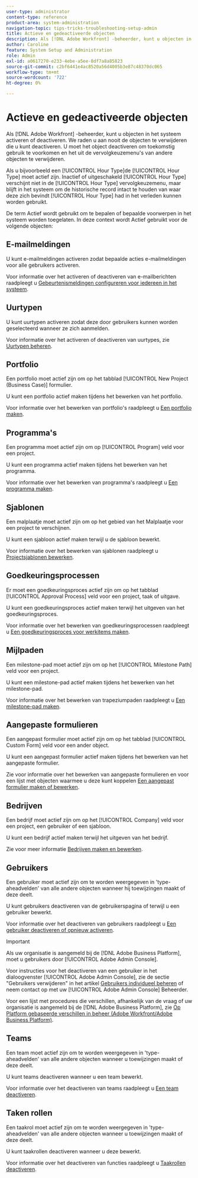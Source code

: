 ```yaml
---
user-type: administrator
content-type: reference
product-area: system-administration
navigation-topic: tips-tricks-troubleshooting-setup-admin
title: Actieve en gedeactiveerde objecten
description: Als [!DNL Adobe Workfront] -beheerder, kunt u objecten in het systeem activeren of deactiveren. We raden u aan nooit de objecten te verwijderen die u kunt deactiveren. U moet het object deactiveren om toekomstig gebruik te voorkomen en het uit de vervolgkeuzemenu's van andere objecten te verwijderen.
author: Caroline
feature: System Setup and Administration
role: Admin
exl-id: a0617270-e233-4ebe-a5ee-8df7a8a85823
source-git-commit: c2bf6441e4ac8520a56d4005b3e87c48370dc065
workflow-type: tm+mt
source-wordcount: '722'
ht-degree: 0%

---
```


# Actieve en gedeactiveerde objecten

Als [!DNL Adobe Workfront] -beheerder, kunt u objecten in het systeem activeren of deactiveren. We raden u aan nooit de objecten te verwijderen die u kunt deactiveren. U moet het object deactiveren om toekomstig gebruik te voorkomen en het uit de vervolgkeuzemenu&#39;s van andere objecten te verwijderen.

Als u bijvoorbeeld een [!UICONTROL Hour Type]de [!UICONTROL Hour Type] moet actief zijn. Inactief of uitgeschakeld [!UICONTROL Hour Type] verschijnt niet in de [!UICONTROL Hour Type] vervolgkeuzemenu, maar blijft in het systeem om de historische record intact te houden van waar deze zich bevindt [!UICONTROL Hour Type] had in het verleden kunnen worden gebruikt.

De term Actief wordt gebruikt om te bepalen of bepaalde voorwerpen in het systeem worden toegelaten. In deze context wordt Actief gebruikt voor de volgende objecten:

## E-mailmeldingen

U kunt e-mailmeldingen activeren zodat bepaalde acties e-mailmeldingen voor alle gebruikers activeren.

Voor informatie over het activeren of deactiveren van e-mailberichten raadpleegt u [Gebeurtenismeldingen configureren voor iedereen in het systeem](../../administration-and-setup/manage-workfront/emails/configure-event-notifications-for-everyone-in-the-system.md).

## Uurtypen

U kunt uurtypen activeren zodat deze door gebruikers kunnen worden geselecteerd wanneer ze zich aanmelden.

Voor informatie over het activeren of deactiveren van uurtypes, zie [Uurtypen beheren](../../administration-and-setup/set-up-workfront/configure-timesheets-schedules/hour-types.md).

## Portfolio

Een portfolio moet actief zijn om op het tabblad [!UICONTROL New Project (Business Case)] formulier.

U kunt een portfolio actief maken tijdens het bewerken van het portfolio.

Voor informatie over het bewerken van portfolio&#39;s raadpleegt u [Een portfolio maken](../../manage-work/portfolios/create-and-manage-portfolios/create-portfolios.md).

## Programma&#39;s

Een programma moet actief zijn om op [!UICONTROL Program] veld voor een project.

U kunt een programma actief maken tijdens het bewerken van het programma.

Voor informatie over het bewerken van programma&#39;s raadpleegt u [Een programma maken](../../manage-work/portfolios/create-and-manage-programs/create-program.md).

## Sjablonen

Een malplaatje moet actief zijn om op het gebied van het Malplaatje voor een project te verschijnen.

U kunt een sjabloon actief maken terwijl u de sjabloon bewerkt.

Voor informatie over het bewerken van sjablonen raadpleegt u [Projectsjablonen bewerken](../../manage-work/projects/create-and-manage-templates/edit-templates.md).

## Goedkeuringsprocessen

Er moet een goedkeuringsproces actief zijn om op het tabblad [!UICONTROL Approval Process] veld voor een project, taak of uitgave.

U kunt een goedkeuringsproces actief maken terwijl het uitgeven van het goedkeuringsproces.

Voor informatie over het bewerken van goedkeuringsprocessen raadpleegt u [Een goedkeuringsproces voor werkitems maken](../../administration-and-setup/customize-workfront/configure-approval-milestone-processes/create-approval-processes.md).

## Mijlpaden

Een milestone-pad moet actief zijn om op het [!UICONTROL Milestone Path] veld voor een project.

U kunt een milestone-pad actief maken tijdens het bewerken van het milestone-pad.

Voor informatie over het bewerken van trapeziumpaden raadpleegt u [Een milestone-pad maken](../../administration-and-setup/customize-workfront/configure-approval-milestone-processes/create-milestone-path.md).

## Aangepaste formulieren

Een aangepast formulier moet actief zijn om op het tabblad [!UICONTROL Custom Form] veld voor een ander object.

U kunt een aangepast formulier actief maken tijdens het bewerken van het aangepaste formulier.

Zie voor informatie over het bewerken van aangepaste formulieren en voor een lijst met objecten waarmee u deze kunt koppelen [Een aangepast formulier maken of bewerken](../../administration-and-setup/customize-workfront/create-manage-custom-forms/create-or-edit-a-custom-form.md).

## Bedrijven

Een bedrijf moet actief zijn om op het [!UICONTROL Company] veld voor een project, een gebruiker of een sjabloon.

U kunt een bedrijf actief maken terwijl het uitgeven van het bedrijf.

Zie voor meer informatie [Bedrijven maken en bewerken](../../administration-and-setup/set-up-workfront/organizational-setup/create-and-edit-companies.md).

## Gebruikers

Een gebruiker moet actief zijn om te worden weergegeven in &#39;type-aheadvelden&#39; van alle andere objecten wanneer hij toewijzingen maakt of deze deelt.

U kunt gebruikers deactiveren van de gebruikerspagina of terwijl u een gebruiker bewerkt.

Voor informatie over het deactiveren van gebruikers raadpleegt u [Een gebruiker deactiveren of opnieuw activeren](../../administration-and-setup/add-users/create-and-manage-users/deactivate-a-user.md).

>[!IMPORTANT]
>
>Als uw organisatie is aangemeld bij de [!DNL Adobe Business Platform], moet u gebruikers door [!UICONTROL Adobe Admin Console].
>
>Voor instructies voor het deactiveren van een gebruiker in het dialoogvenster [!UICONTROL Adobe Admin Console], zie de sectie &quot;Gebruikers verwijderen&quot; in het artikel [Gebruikers individueel beheren](https://helpx.adobe.com/enterprise/using/manage-users-individually.html) of neem contact op met uw [!UICONTROL Adobe Admin Console] Beheerder.
>
>Voor een lijst met procedures die verschillen, afhankelijk van de vraag of uw organisatie is aangemeld bij de [!DNL Adobe Business Platform], zie [Op Platform gebaseerde verschillen in beheer (Adobe Workfront/Adobe Business Platform)](../../administration-and-setup/get-started-wf-administration/actions-in-admin-console.md).

## Teams

Een team moet actief zijn om te worden weergegeven in &#39;type-aheadvelden&#39; van alle andere objecten wanneer u toewijzingen maakt of deze deelt.

U kunt teams deactiveren wanneer u een team bewerkt.

Voor informatie over het deactiveren van teams raadpleegt u [Een team deactiveren](../../people-teams-and-groups/create-and-manage-teams/deactivate-a-team.md).

## Taken rollen

Een taakrol moet actief zijn om te worden weergegeven in &#39;type-aheadvelden&#39; van alle andere objecten wanneer u toewijzingen maakt of deze deelt.

U kunt taakrollen deactiveren wanneer u deze bewerkt.

Voor informatie over het deactiveren van functies raadpleegt u [Taakrollen deactiveren](../../administration-and-setup/set-up-workfront/organizational-setup/deactivate-job-roles.md).
